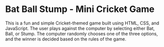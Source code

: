 #  Bat Ball Stump - Mini Cricket Game
This is a fun and simple Cricket-themed game built using HTML, CSS, and JavaScript. The user plays against the computer by selecting either Bat, Ball, or Stump. The computer randomly chooses one of the three options, and the winner is decided based on the rules of the game.
